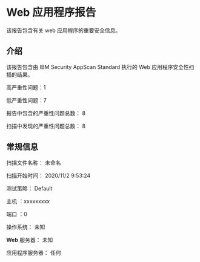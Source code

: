 # Web 应用程序报告

该报告包含有关 web 应用程序的重要安全信息。



## 介绍

该报告包含由 IBM Security AppScan Standard 执行的 Web 应用程序安全性扫描的结果。

高严重性问题：1

低严重性问题：7

报告中包含的严重性问题总数： 8

扫描中发现的严重性问题总数： 8



## 常规信息

扫描文件名称： 未命名

扫描开始时间： 2020/11/2 9:53:24

测试策略： Default

主机 ：xxxxxxxxx

端口 ：0

操作系统： 未知

**Web** 服务器： 未知

应用程序服务器： 任何